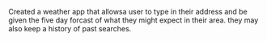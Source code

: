 Created a weather app that allowsa  user to type in their address and be given the five day forcast of what they might expect in their area. they may also keep a history of past searches.